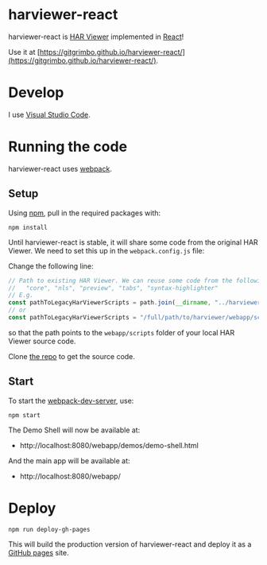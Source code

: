 # harviewer-react

harviewer-react is [HAR Viewer](https://github.com/janodvarko/harviewer)
implemented in [React](https://facebook.github.io/react/)!

Use it at [https://gitgrimbo.github.io/harviewer-react/](https://gitgrimbo.github.io/harviewer-react/).

# Develop

I use [Visual Studio Code](https://code.visualstudio.com).

# Running the code

harviewer-react uses [webpack](https://webpack.github.io/).

## Setup

Using [npm](https://www.npmjs.com/), pull in the required packages with:

    npm install

Until harviewer-react is stable, it will share some code from the original HAR
Viewer.  We need to set this up in the `webpack.config.js` file:

Change the following line:

````js
// Path to existing HAR Viewer. We can reuse some code from the following modules:
//   "core", "nls", "preview", "tabs", "syntax-highlighter"
// E.g.
const pathToLegacyHarViewerScripts = path.join(__dirname, "../harviewer/webapp/scripts");
// or
const pathToLegacyHarViewerScripts = "/full/path/to/harviewer/webapp/scripts";
````

so that the path points to the `webapp/scripts` folder of your local HAR
Viewer source code.

Clone [the repo](https://github.com/janodvarko/harviewer) to get the source
code.

## Start

To start the [webpack-dev-server](https://webpack.github.io/docs/webpack-dev-server.html), use:

    npm start

The Demo Shell will now be available at:

- http://localhost:8080/webapp/demos/demo-shell.html

And the main app will be available at:

- http://localhost:8080/webapp/

# Deploy

    npm run deploy-gh-pages

This will build the production version of harviewer-react and deploy it as a
[GitHub pages](https://pages.github.com/) site.
